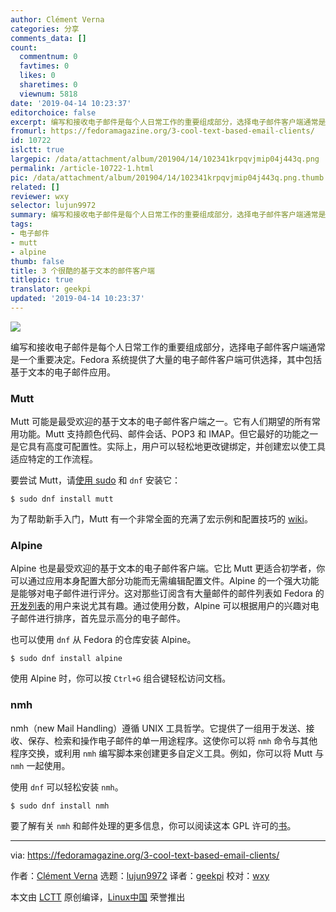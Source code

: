 ```yaml
---
author: Clément Verna
categories: 分享
comments_data: []
count:
  commentnum: 0
  favtimes: 0
  likes: 0
  sharetimes: 0
  viewnum: 5818
date: '2019-04-14 10:23:37'
editorchoice: false
excerpt: 编写和接收电子邮件是每个人日常工作的重要组成部分，选择电子邮件客户端通常是一个重要决定。Fedora 系统提供了大量的电子邮件客户端可供选择，其中包括基于文本的电子邮件应用。
fromurl: https://fedoramagazine.org/3-cool-text-based-email-clients/
id: 10722
islctt: true
largepic: /data/attachment/album/201904/14/102341krpqvjmip04j443q.png
permalink: /article-10722-1.html
pic: /data/attachment/album/201904/14/102341krpqvjmip04j443q.png.thumb.jpg
related: []
reviewer: wxy
selector: lujun9972
summary: 编写和接收电子邮件是每个人日常工作的重要组成部分，选择电子邮件客户端通常是一个重要决定。Fedora 系统提供了大量的电子邮件客户端可供选择，其中包括基于文本的电子邮件应用。
tags:
- 电子邮件
- mutt
- alpine
thumb: false
title: 3 个很酷的基于文本的邮件客户端
titlepic: true
translator: geekpi
updated: '2019-04-14 10:23:37'
---
```


![](/data/attachment/album/201904/14/102341krpqvjmip04j443q.png)


编写和接收电子邮件是每个人日常工作的重要组成部分，选择电子邮件客户端通常是一个重要决定。Fedora 系统提供了大量的电子邮件客户端可供选择，其中包括基于文本的电子邮件应用。


### Mutt


Mutt 可能是最受欢迎的基于文本的电子邮件客户端之一。它有人们期望的所有常用功能。Mutt 支持颜色代码、邮件会话、POP3 和 IMAP。但它最好的功能之一是它具有高度可配置性。实际上，用户可以轻松地更改键绑定，并创建宏以使工具适应特定的工作流程。


要尝试 Mutt，请[使用 sudo](https://fedoramagazine.org/howto-use-sudo/) 和 `dnf` 安装它：



```
$ sudo dnf install mutt
```

为了帮助新手入门，Mutt 有一个非常全面的充满了宏示例和配置技巧的 [wiki](https://gitlab.com/muttmua/mutt/wikis/home)。


### Alpine


Alpine 也是最受欢迎的基于文本的电子邮件客户端。它比 Mutt 更适合初学者，你可以通过应用本身配置大部分功能而无需编辑配置文件。Alpine 的一个强大功能是能够对电子邮件进行评分。这对那些订阅含有大量邮件的邮件列表如 Fedora 的[开发列表](https://lists.fedoraproject.org/archives/list/devel@lists.fedoraproject.org/)的用户来说尤其有趣。通过使用分数，Alpine 可以根据用户的兴趣对电子邮件进行排序，首先显示高分的电子邮件。


也可以使用 `dnf` 从 Fedora 的仓库安装 Alpine。



```
$ sudo dnf install alpine
```

使用 Alpine 时，你可以按 `Ctrl+G` 组合键轻松访问文档。


### nmh


nmh（new Mail Handling）遵循 UNIX 工具哲学。它提供了一组用于发送、接收、保存、检索和操作电子邮件的单一用途程序。这使你可以将 `nmh` 命令与其他程序交换，或利用 `nmh` 编写脚本来创建更多自定义工具。例如，你可以将 Mutt 与 `nmh` 一起使用。


使用 `dnf` 可以轻松安装 `nmh`。



```
$ sudo dnf install nmh
```

要了解有关 `nmh` 和邮件处理的更多信息，你可以阅读这本 GPL 许可的[书](https://rand-mh.sourceforge.io/book/)。




---


via: <https://fedoramagazine.org/3-cool-text-based-email-clients/>


作者：[Clément Verna](https://fedoramagazine.org/author/cverna/) 选题：[lujun9972](https://github.com/lujun9972) 译者：[geekpi](https://github.com/geekpi) 校对：[wxy](https://github.com/wxy)


本文由 [LCTT](https://github.com/LCTT/TranslateProject) 原创编译，[Linux中国](https://linux.cn/) 荣誉推出